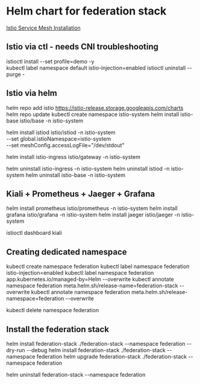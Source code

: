 # Helm chart for federation stack

[Istio Service Mesh Installation](https://istio.io/latest/docs/setup/getting-started/)

## Istio via ctl - needs CNI troubleshooting
istioctl install --set profile=demo -y     
kubectl label namespace default istio-injection=enabled
istioctl uninstall --purge -

## Istio via helm
helm repo add istio https://istio-release.storage.googleapis.com/charts
helm repo update
kubectl create namespace istio-system
helm install istio-base istio/base -n istio-system

helm install istiod istio/istiod -n istio-system \
  --set global.istioNamespace=istio-system \
  --set meshConfig.accessLogFile="/dev/stdout"

helm install istio-ingress istio/gateway -n istio-system

helm uninstall istio-ingress -n istio-system
helm uninstall istiod -n istio-system
helm uninstall istio-base -n istio-system


## Kiali + Prometheus + Jaeger + Grafana
helm install prometheus istio/prometheus -n istio-system
helm install grafana istio/grafana -n istio-system
helm install jaeger istio/jaeger -n istio-system

istioctl dashboard kiali



## Creating dedicated namespace
kubectl create namespace federation
kubectl label namespace federation istio-injection=enabled
kubectl label namespace federation app.kubernetes.io/managed-by=Helm --overwrite
kubectl annotate namespace federation meta.helm.sh/release-name=federation-stack --overwrite
kubectl annotate namespace federation meta.helm.sh/release-namespace=federation --overwrite

kubectl delete namespace federation 


## Install the federation stack
helm install federation-stack ./federation-stack --namespace federation --dry-run --debug
helm install federation-stack ./federation-stack --namespace federation
helm upgrade federation-stack ./federation-stack --namespace federation

helm uninstall federation-stack --namespace federation

